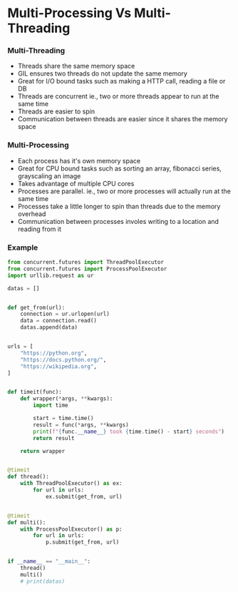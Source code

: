 # Multi-Processing Vs Multi-Threading

### Multi-Threading

* Threads share the same memory space
* GIL ensures two threads do not update the same memory
* Great for I/O bound tasks such as making a HTTP call, reading a file or DB
* Threads are concurrent ie., two or more threads appear to run at the same time
* Threads are easier to spin
* Communication between threads are easier since it shares the memory space

### Multi-Processing

* Each process has it's own memory space
* Great for CPU bound tasks such as sorting an array, fibonacci series, grayscaling an image
* Takes advantage of multiple CPU cores
* Processes are parallel. ie., two or more processes will actually run at the same time
* Processes take a little longer to spin than threads due to the memory overhead
* Communication between processes involes writing to a location and reading from it

### Example

```python
from concurrent.futures import ThreadPoolExecutor
from concurrent.futures import ProcessPoolExecutor
import urllib.request as ur

datas = []


def get_from(url):
    connection = ur.urlopen(url)
    data = connection.read()
    datas.append(data)


urls = [
    "https://python.org",
    "https://docs.python.org/",
    "https://wikipedia.org",
]


def timeit(func):
    def wrapper(*args, **kwargs):
        import time

        start = time.time()
        result = func(*args, **kwargs)
        print(f"{func.__name__} took {time.time() - start} seconds")
        return result

    return wrapper


@timeit
def thread():
    with ThreadPoolExecutor() as ex:
        for url in urls:
            ex.submit(get_from, url)


@timeit
def multi():
    with ProcessPoolExecutor() as p:
        for url in urls:
            p.submit(get_from, url)


if __name__ == "__main__":
    thread()
    multi()
    # print(datas)

```

